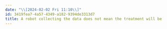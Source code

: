 ```yaml
---
date: "\\[2024-02-02 Fri 11:10\\]"
id: 3419fea7-4a57-4349-a182-9394de3313d7
title: A robot collecting the data does not mean the treatment will be automatic
---
```



